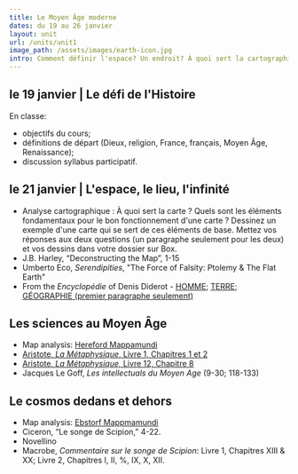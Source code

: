 ```yaml
---
title: Le Moyen Âge moderne
dates: du 19 au 26 janvier
layout: unit
url: /units/unit1
image_path: /assets/images/earth-icon.jpg
intro: Comment définir l'espace? Un endroit? À quoi sert la cartographie? Souvent la mention du Moyen Âge nous suscite des images d'une période noire et arriérée. À travers nos discussions sur les notions de la géographie, nous essayerons de découvrir ce qui fait que cette période de mille ans soit aussi diverse qu'elle est surprenante et moderne.
---
```


## le 19 janvier | Le défi de l'Histoire

En classe: 
* objectifs du cours;
* définitions de départ (Dieux, religion, France, français, Moyen Âge, Renaissance); 
* discussion syllabus participatif.

## le 21 janvier | L'espace, le lieu, l'infinité

* Analyse cartographique : À quoi sert la carte ? Quels sont les éléments fondamentaux pour le bon fonctionnement d'une carte ? Dessinez un exemple d'une carte qui se sert de ces éléments de base. Mettez vos réponses aux deux questions (un paragraphe seulement pour les deux) et vos dessins dans votre dossier sur Box.
* J.B. Harley, “Deconstructing the Map”, 1-15 
* Umberto Eco, *Serendipities*, "The Force of Falsity: Ptolemy & The Flat Earth"
* From the *Encyclopédie* of Denis Diderot - [HOMME](https://artflsrv03.uchicago.edu/philologic4/encyclopedie1117/navigate/8/1336/); [TERRE](https://artflsrv03.uchicago.edu/philologic4/encyclopedie1117/navigate/16/625/); [GÉOGRAPHIE (premier paragraphe seulement)](https://artflsrv03.uchicago.edu/philologic4/encyclopedie1117/navigate/7/1970/?byte=6554487)

## Les sciences au Moyen Âge
* Map analysis: [Hereford Mappamundi](https://upload.wikimedia.org/wikipedia/commons/4/48/Hereford-Karte.jpg)
* [Aristote, *La Métaphysique*, Livre 1, Chapitres 1 et 2](https://fr.wikisource.org/wiki/La_M%C3%A9taphysique_(trad._Pierron_et_Z%C3%A9vort)/Livre_premier)
* [Aristote, *La Métaphysique,* Livre 12, Chapitre 8](https://fr.wikisource.org/wiki/La_Métaphysique_(trad._Pierron_et_Zévort)/Livre_Λ )
* Jacques Le Goff, *Les intellectuals du Moyen Age* (9-30; 118-133)

## Le cosmos dedans et dehors
* Map analysis: [Ebstorf Mappmamundi](https://en.wikipedia.org/wiki/Ebstorf_Map#/media/File:Ebstorfer_Weltkarte_2.jpg)
* Ciceron, “Le songe de Scipion,” 4-22.
* Novellino
* Macrobe, *Commentaire sur le songe de Scipion*: Livre 1, Chapitres XIII & XX; Livre 2, Chapitres I, II, %, IX, X, XII.
